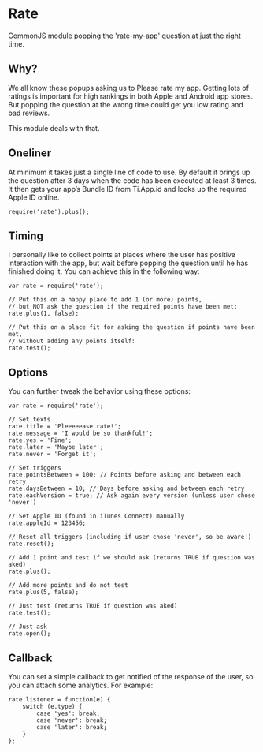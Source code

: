 # Rate
CommonJS module popping the 'rate-my-app' question at just the right time.

## Why?
We all know these popups asking us to Please rate my app. Getting lots of ratings is important for high rankings in both Apple and Android app stores. But popping the question at the wrong time could get you low rating and bad reviews.

This module deals with that.

## Oneliner
At minimum it takes just a single line of code to use. By default it brings up the question after 3 days when the code has been executed at least 3 times. It then gets your app’s Bundle ID from Ti.App.id and looks up the required Apple ID online.

```
require('rate').plus();
```

## Timing
I personally like to collect points at places where the user has positive interaction with the app, but wait before popping the question until he has finished doing it. You can achieve this in the following way:

```
var rate = require('rate');
 
// Put this on a happy place to add 1 (or more) points,
// but NOT ask the question if the required points have been met:
rate.plus(1, false);
 
// Put this on a place fit for asking the question if points have been met,
// without adding any points itself:
rate.test();
```

## Options
You can further tweak the behavior using these options:

```
var rate = require('rate');
 
// Set texts
rate.title = 'Pleeeeease rate!';
rate.message = 'I would be so thankful!';
rate.yes = 'Fine';
rate.later = 'Maybe later';
rate.never = 'Forget it';
 
// Set triggers
rate.pointsBetween = 100; // Points before asking and between each retry
rate.daysBetween = 10; // Days before asking and between each retry
rate.eachVersion = true; // Ask again every version (unless user chose 'never')
 
// Set Apple ID (found in iTunes Connect) manually
rate.appleId = 123456;
 
// Reset all triggers (including if user chose 'never', so be aware!)
rate.reset();
 
// Add 1 point and test if we should ask (returns TRUE if question was aked)
rate.plus();
 
// Add more points and do not test
rate.plus(5, false);
 
// Just test (returns TRUE if question was aked)
rate.test();
 
// Just ask
rate.open();
```

## Callback
You can set a simple callback to get notified of the response of the user, so you can attach some analytics. For example:

```
rate.listener = function(e) {
    switch (e.type) {
        case 'yes': break;
        case 'never': break;
        case 'later': break;
    }
};
```
